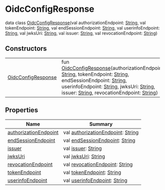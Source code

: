 # OidcConfigResponse


data class [OidcConfigResponse](index.md)(val authorizationEndpoint: [String](https://kotlinlang.org/api/latest/jvm/stdlib/kotlin/-string/index.html), val tokenEndpoint: [String](https://kotlinlang.org/api/latest/jvm/stdlib/kotlin/-string/index.html), val endSessionEndpoint: [String](https://kotlinlang.org/api/latest/jvm/stdlib/kotlin/-string/index.html), val userinfoEndpoint: [String](https://kotlinlang.org/api/latest/jvm/stdlib/kotlin/-string/index.html), val jwksUri: [String](https://kotlinlang.org/api/latest/jvm/stdlib/kotlin/-string/index.html), val issuer: [String](https://kotlinlang.org/api/latest/jvm/stdlib/kotlin/-string/index.html), val revocationEndpoint: [String](https://kotlinlang.org/api/latest/jvm/stdlib/kotlin/-string/index.html))

## Constructors

| | |
|---|---|
| [OidcConfigResponse](-oidc-config-response-constructor) | fun [OidcConfigResponse](-oidc-config-response-constructor)(authorizationEndpoint: [String](https://kotlinlang.org/api/latest/jvm/stdlib/kotlin/-string/index.html), tokenEndpoint: [String](https://kotlinlang.org/api/latest/jvm/stdlib/kotlin/-string/index.html), endSessionEndpoint: [String](https://kotlinlang.org/api/latest/jvm/stdlib/kotlin/-string/index.html), userinfoEndpoint: [String](https://kotlinlang.org/api/latest/jvm/stdlib/kotlin/-string/index.html), jwksUri: [String](https://kotlinlang.org/api/latest/jvm/stdlib/kotlin/-string/index.html), issuer: [String](https://kotlinlang.org/api/latest/jvm/stdlib/kotlin/-string/index.html), revocationEndpoint: [String](https://kotlinlang.org/api/latest/jvm/stdlib/kotlin/-string/index.html)) |

## Properties

| Name | Summary |
|---|---|
| [authorizationEndpoint](authorization-endpoint.md) | val [authorizationEndpoint](authorization-endpoint.md): [String](https://kotlinlang.org/api/latest/jvm/stdlib/kotlin/-string/index.html) |
| [endSessionEndpoint](end-session-endpoint.md) | val [endSessionEndpoint](end-session-endpoint.md): [String](https://kotlinlang.org/api/latest/jvm/stdlib/kotlin/-string/index.html) |
| [issuer](issuer.md) | val [issuer](issuer.md): [String](https://kotlinlang.org/api/latest/jvm/stdlib/kotlin/-string/index.html) |
| [jwksUri](jwks-uri.md) | val [jwksUri](jwks-uri.md): [String](https://kotlinlang.org/api/latest/jvm/stdlib/kotlin/-string/index.html) |
| [revocationEndpoint](revocation-endpoint.md) | val [revocationEndpoint](revocation-endpoint.md): [String](https://kotlinlang.org/api/latest/jvm/stdlib/kotlin/-string/index.html) |
| [tokenEndpoint](token-endpoint.md) | val [tokenEndpoint](token-endpoint.md): [String](https://kotlinlang.org/api/latest/jvm/stdlib/kotlin/-string/index.html) |
| [userinfoEndpoint](userinfo-endpoint.md) | val [userinfoEndpoint](userinfo-endpoint.md): [String](https://kotlinlang.org/api/latest/jvm/stdlib/kotlin/-string/index.html) |
